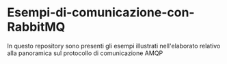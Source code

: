 # Esempi-di-comunicazione-con-RabbitMQ
In questo repository sono presenti gli esempi illustrati nell'elaborato relativo alla panoramica sul protocollo di comunicazione AMQP 
